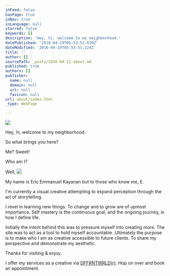 ```yaml
---
inFeed: false
hasPage: true
inNav: true
inLanguage: null
starred: false
keywords: []
description: 'Hey, hi, welcome to my neighborhood.'
datePublished: '2016-04-19T05:53:52.639Z'
dateModified: '2016-04-19T05:53:51.224Z'
title: ''
author: []
sourcePath: _posts/2016-04-12-about.md
published: true
authors: []
publisher:
  name: null
  domain: null
  url: null
  favicon: null
url: about/index.html
_type: WebPage

---
```

![](https://the-grid-user-content.s3-us-west-2.amazonaws.com/ed6a66f8-d4b0-4da5-b7d9-038635741976.jpg)

Hey, hi, welcome to my neighborhood.

So what brings you here?

Me? Sweet!

Who am I?

Well,
![](https://the-grid-user-content.s3-us-west-2.amazonaws.com/f435dfeb-3bb7-40f0-8304-46c8faf10662.jpg)

My name is Eric Emmanuel Kayanan but to those who know me, E.

I'm currently a visual creative attempting to expand perception through the art of storytelling.

I revel in learning new things. To change and to grow are of upmost importance. Self mastery is the continuous goal, and the ongoing journey, is how I define life. 

Initially the intent behind this was to pressure myself into creating more. The site was to act as a tool to hold myself accountable. Ultimately the purpose is to make who I am as creative accessible to future clients. To share my perspective and demonstrate my aesthetic.

Thanks for visiting & enjoy. 

I offer my services as a creative via [DFFRNTWRLD(r)][0]. Hop on over and book an appointment.

[0]: http://www.dffrntwrld.com/